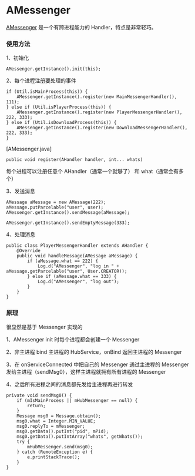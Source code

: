 # AMessenger
[AMessenger](https://github.com/fffffz/AMessenger) 是一个有跨进程能力的 Handler，特点是非常轻巧。


### 使用方法
1、初始化
```
AMessenger.getInstance().init(this);
```

2、每个进程注册要处理的事件
````
if (Util.isMainProcess(this)) {
    AMessenger.getInstance().register(new MainMessengerHandler(), 111);
} else if (Util.isPlayerProcess(this)) {
    AMessenger.getInstance().register(new PlayerMessengerHandler(), 222, 333);
} else if (Util.isDownloadProcess(this)) {
    AMessenger.getInstance().register(new DownloadMessengerHandler(), 222, 333);
}
````

[AMessenger.java]
````
public void register(AHandler handler, int... whats)
````
每个进程可以注册任意个 AHandler（通常一个就够了） 和 what（通常会有多个）

3、发送消息
````
AMessage aMessage = new AMessage(222);
aMessage.putParcelable("user", user);
AMessenger.getInstance().sendMessage(aMessage);

AMessenger.getInstance().sendEmptyMessage(333);
````

4、处理消息
````
public class PlayerMessengerHandler extends AHandler {
    @Override
    public void handleMessage(AMessage aMessage) {
        if (aMessage.what == 222) {
            Log.d("AMessenger", "log in " + aMessage.getParcelable("user", User.CREATOR));
        } else if (aMessage.what == 333) {
            Log.d("AMessenger", "log out");
        }
    }
}
````


### 原理
很显然是基于 Messenger 实现的

1、AMessenger init 时每个进程都会创建一个 Messenger

2、非主进程 bind 主进程的 HubService，onBind 返回主进程的 Messenger

3、在 onServiceConnected 中把自己的 Messenger 通过主进程的 Messenger 发给主进程（sendMsg0），这样主进程就拥有所有进程的 Messenger

4、之后所有进程之间的消息都先发给主进程再进行转发

````
private void sendMsg0() {
    if (mIsMainProcess || mHubMessenger == null) {
        return;
    }
    Message msg0 = Message.obtain();
    msg0.what = Integer.MIN_VALUE;
    msg0.replyTo = mMessenger;
    msg0.getData().putInt("pid", mPid);
    msg0.getData().putIntArray("whats", getWhats());
    try {
        mHubMessenger.send(msg0);
    } catch (RemoteException e) {
        e.printStackTrace();
    }
}
````
